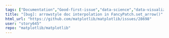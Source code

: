 ```yaml
---
tags: ["Documentation","Good-first-issue","data-science","data-visualization","gtk","hacktoberfest","matplotlib","plotting","python","qt","tk","wx"]
title: "[bug]: arrowstyle doc interpolation in FancyPatch.set_arrow()"
html_url: "https://github.com/matplotlib/matplotlib/issues/28698"
user: "story645"
repo: "matplotlib/matplotlib"
---
```


